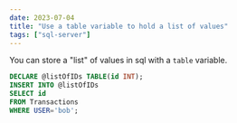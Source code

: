 ```yaml
---
date: 2023-07-04
title: "Use a table variable to hold a list of values"
tags: ["sql-server"]
---
```



You can store a "list" of values in sql with a `table` variable.

```sql
DECLARE @listOfIDs TABLE(id INT);
INSERT INTO @listOfIDs
SELECT id
FROM Transactions
WHERE USER='bob';
```
